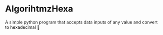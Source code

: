 # AlgorihtmzHexa
<p> A simple python program that accepts data inputs of any value and convert to hexadecimal 🚀</p> 
